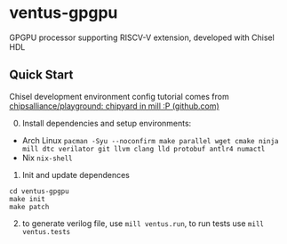# ventus-gpgpu
GPGPU processor supporting RISCV-V extension, developed with Chisel HDL

## Quick Start

Chisel development environment config tutorial comes from [chipsalliance/playground: chipyard in mill :P (github.com)](https://github.com/chipsalliance/playground)

0. Install dependencies and setup environments: 
- Arch Linux `pacman -Syu --noconfirm make parallel wget cmake ninja mill dtc verilator git llvm clang lld protobuf antlr4 numactl`
- Nix `nix-shell`
1. Init and update dependences

```shell
cd ventus-gpgpu
make init
make patch
```

2. to generate verilog file, use `mill ventus.run`, to run tests use `mill ventus.tests`
